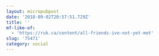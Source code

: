 ```yaml
---
layout: micropubpost
date: '2018-09-02T20:57:51.729Z'
title: ''
mf-like-of:
  - 'https://ruk.ca/content/all-friends-ive-not-yet-met'
slug: '75471'
category: social
---
```

